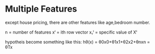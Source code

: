 # Multiple Features

except house pricing, there are other features like age,bedroom number.

n = number of features 
xⁱ = ith row vector
xᵧⁱ = specific value of Xⁱ

hypotheis become something like this:
hθ(x) = θ0x0+θ1x1+θ2x2+θnxn = θTx

